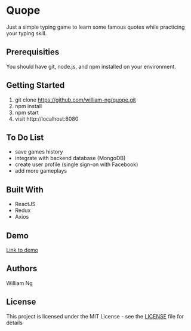 # Quope
Just a simple typing game to learn some famous quotes while practicing your typing skill.

## Prerequisities
You should have git, node.js, and npm installed on your environment.

## Getting Started
 1. git clone https://github.com/william-ng/quope.git
 2. npm install
 3. npm start
 4. visit http://localhost:8080

## To Do List
* save games history
* integrate with backend database (MongoDB)
* create user profile (single sign-on with Facebook)
* add more gameplays

## Built With
* ReactJS
* Redux
* Axios

## Demo
[Link to demo](https://william-ng.github.io/quope/)

## Authors
William Ng

## License
This project is licensed under the MIT License - see the [LICENSE](LICENSE) file for details

